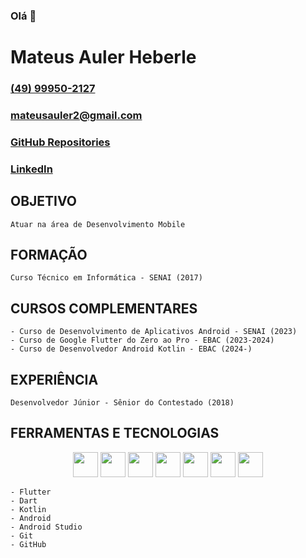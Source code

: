 ### Olá 👋

# Mateus Auler Heberle

### [(49) 99950-2127](https://wa.me/5549999502127)

### [mateusauler2@gmail.com](mailto:mateusauler2@gmail.com)

### [GitHub Repositories](https://github.com/mateusheberle?tab=repositories)

### [LinkedIn](https://www.linkedin.com/in/mateus-auler/)


## OBJETIVO
    Atuar na área de Desenvolvimento Mobile

## FORMAÇÃO
    Curso Técnico em Informática - SENAI (2017)

## CURSOS COMPLEMENTARES
    - Curso de Desenvolvimento de Aplicativos Android - SENAI (2023)
    - Curso de Google Flutter do Zero ao Pro - EBAC (2023-2024) 
    - Curso de Desenvolvedor Android Kotlin - EBAC (2024-)

## EXPERIÊNCIA
    Desenvolvedor Júnior - Sênior do Contestado (2018)

## FERRAMENTAS E TECNOLOGIAS

<p align="center">
    <img loading="lazy" src="https://cdn.jsdelivr.net/gh/devicons/devicon/icons/flutter/flutter-original.svg" width="40" height="40"/>
    <img loading="lazy" src="https://cdn.jsdelivr.net/gh/devicons/devicon/icons/dart/dart-original.svg" width="40" height="40"/>
    <img loading="lazy" src="https://cdn.jsdelivr.net/gh/devicons/devicon/icons/kotlin/kotlin-original.svg" width="40" height="40"/>
    <img loading="lazy" src="https://cdn.jsdelivr.net/gh/devicons/devicon/icons/android/android-plain.svg" width="40" height="40"/>
    <img loading="lazy" src="https://cdn.jsdelivr.net/gh/devicons/devicon/icons/androidstudio/androidstudio-original.svg" width="40" height="40"/> 
    <img loading="lazy" src="https://cdn.jsdelivr.net/gh/devicons/devicon/icons/git/git-original.svg" width="40" height="40"/>
    <img loading="lazy" src="https://cdn.jsdelivr.net/gh/devicons/devicon/icons/github/github-original.svg" width="40" height="40"/>
</p>

    - Flutter
    - Dart
    - Kotlin
    - Android
    - Android Studio 
    - Git
    - GitHub